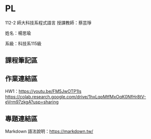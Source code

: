 # PL
112-2 師大科技系程式語言
授課教師：蔡芸琤

姓名：楊思瑜

系級：科技系115級

## 課程筆記區
## 作業連結區
HW1：https://youtu.be/FM5JwOTP1ls
https://colab.research.google.com/drive/1hxLqpMtfMxOqK0NfHr8tV-eVrm97zkgA?usp=sharing


## 專題連結區

Markdown 語法說明：https://markdown.tw/

